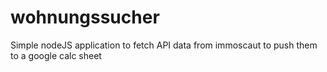 # wohnungssucher
Simple nodeJS application to fetch API data from immoscaut to push them to a google calc sheet
